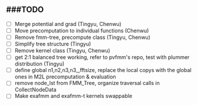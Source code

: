 ###TODO
-------------

- [ ] Merge potential and grad (Tingyu, Chenwu)
- [ ] Move precomputation to individual functions (Chenwu)
- [ ] Remove fmm-tree, precompute class (Tingyu, Chenwu)
- [ ] Simplify tree structure (Tingyu)
- [ ] Remove kernel class (Tingyu, Chenwu)
- [ ] get 2:1 balanced tree working, refer to pvfmm's repo, test with plummer distribution (Tingyu)
- [ ] define global n1,n2,n3,n3\_,fftsize, replace the local copys with the global ones in M2L precomputation & evaluation
- [ ] remove node_lst from FMM_Tree, organize traversal calls in CollectNodeData
- [ ] Make exafmm and exafmm-t kernels swappable